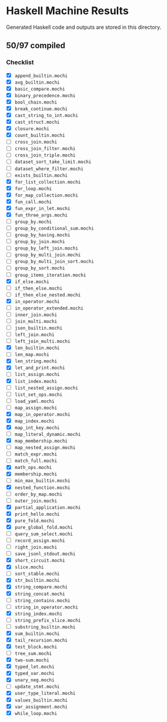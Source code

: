 # Haskell Machine Results

Generated Haskell code and outputs are stored in this directory.

## 50/97 compiled

### Checklist

- [x] `append_builtin.mochi`
- [x] `avg_builtin.mochi`
- [x] `basic_compare.mochi`
- [x] `binary_precedence.mochi`
- [x] `bool_chain.mochi`
- [x] `break_continue.mochi`
- [x] `cast_string_to_int.mochi`
- [x] `cast_struct.mochi`
- [x] `closure.mochi`
- [x] `count_builtin.mochi`
- [ ] `cross_join.mochi`
- [ ] `cross_join_filter.mochi`
- [ ] `cross_join_triple.mochi`
- [ ] `dataset_sort_take_limit.mochi`
- [ ] `dataset_where_filter.mochi`
- [ ] `exists_builtin.mochi`
- [x] `for_list_collection.mochi`
- [x] `for_loop.mochi`
- [x] `for_map_collection.mochi`
- [x] `fun_call.mochi`
- [x] `fun_expr_in_let.mochi`
- [x] `fun_three_args.mochi`
- [ ] `group_by.mochi`
- [ ] `group_by_conditional_sum.mochi`
- [ ] `group_by_having.mochi`
- [ ] `group_by_join.mochi`
- [ ] `group_by_left_join.mochi`
- [ ] `group_by_multi_join.mochi`
- [ ] `group_by_multi_join_sort.mochi`
- [ ] `group_by_sort.mochi`
- [ ] `group_items_iteration.mochi`
 - [x] `if_else.mochi`
- [ ] `if_then_else.mochi`
- [ ] `if_then_else_nested.mochi`
- [x] `in_operator.mochi`
- [ ] `in_operator_extended.mochi`
- [ ] `inner_join.mochi`
- [ ] `join_multi.mochi`
- [ ] `json_builtin.mochi`
- [ ] `left_join.mochi`
- [ ] `left_join_multi.mochi`
- [x] `len_builtin.mochi`
- [ ] `len_map.mochi`
- [x] `len_string.mochi`
- [x] `let_and_print.mochi`
- [ ] `list_assign.mochi`
- [x] `list_index.mochi`
- [ ] `list_nested_assign.mochi`
- [ ] `list_set_ops.mochi`
- [ ] `load_yaml.mochi`
- [ ] `map_assign.mochi`
- [x] `map_in_operator.mochi`
- [x] `map_index.mochi`
- [x] `map_int_key.mochi`
- [ ] `map_literal_dynamic.mochi`
- [x] `map_membership.mochi`
- [ ] `map_nested_assign.mochi`
- [ ] `match_expr.mochi`
- [ ] `match_full.mochi`
- [x] `math_ops.mochi`
- [x] `membership.mochi`
- [ ] `min_max_builtin.mochi`
- [x] `nested_function.mochi`
- [ ] `order_by_map.mochi`
- [ ] `outer_join.mochi`
- [x] `partial_application.mochi`
- [x] `print_hello.mochi`
- [x] `pure_fold.mochi`
- [x] `pure_global_fold.mochi`
- [ ] `query_sum_select.mochi`
- [ ] `record_assign.mochi`
- [ ] `right_join.mochi`
- [ ] `save_jsonl_stdout.mochi`
- [x] `short_circuit.mochi`
- [x] `slice.mochi`
- [ ] `sort_stable.mochi`
- [x] `str_builtin.mochi`
- [x] `string_compare.mochi`
- [x] `string_concat.mochi`
- [ ] `string_contains.mochi`
- [ ] `string_in_operator.mochi`
- [x] `string_index.mochi`
- [ ] `string_prefix_slice.mochi`
- [ ] `substring_builtin.mochi`
- [x] `sum_builtin.mochi`
- [x] `tail_recursion.mochi`
- [x] `test_block.mochi`
- [ ] `tree_sum.mochi`
- [x] `two-sum.mochi`
- [x] `typed_let.mochi`
- [x] `typed_var.mochi`
- [x] `unary_neg.mochi`
- [ ] `update_stmt.mochi`
- [x] `user_type_literal.mochi`
- [x] `values_builtin.mochi`
- [x] `var_assignment.mochi`
- [x] `while_loop.mochi`
